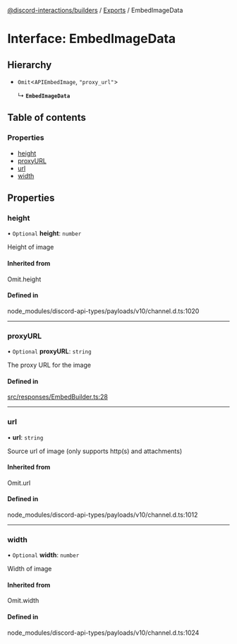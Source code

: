 [@discord-interactions/builders](../README.md) / [Exports](../modules.md) / EmbedImageData

# Interface: EmbedImageData

## Hierarchy

- `Omit`<`APIEmbedImage`, ``"proxy_url"``\>

  ↳ **`EmbedImageData`**

## Table of contents

### Properties

- [height](EmbedImageData.md#height)
- [proxyURL](EmbedImageData.md#proxyurl)
- [url](EmbedImageData.md#url)
- [width](EmbedImageData.md#width)

## Properties

### height

• `Optional` **height**: `number`

Height of image

#### Inherited from

Omit.height

#### Defined in

node_modules/discord-api-types/payloads/v10/channel.d.ts:1020

___

### proxyURL

• `Optional` **proxyURL**: `string`

The proxy URL for the image

#### Defined in

[src/responses/EmbedBuilder.ts:28](https://github.com/ssMMiles/discord-interactions/blob/fae7bc7/packages/builders/src/responses/EmbedBuilder.ts#L28)

___

### url

• **url**: `string`

Source url of image (only supports http(s) and attachments)

#### Inherited from

Omit.url

#### Defined in

node_modules/discord-api-types/payloads/v10/channel.d.ts:1012

___

### width

• `Optional` **width**: `number`

Width of image

#### Inherited from

Omit.width

#### Defined in

node_modules/discord-api-types/payloads/v10/channel.d.ts:1024
